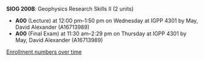 **SIOG 200B**: Geophysics Research Skills II (2 units)

- **A00** (Lecture) at 12:00 pm–1:50 pm on Wednesday at IGPP 4301 by May, David Alexander (A16713989)
- **A00** (Final Exam) at 11:30 am–2:29 pm on Thursday at IGPP 4301 by May, David Alexander (A16713989)

[Enrollment numbers over time](./SIOG200B.tsv)
